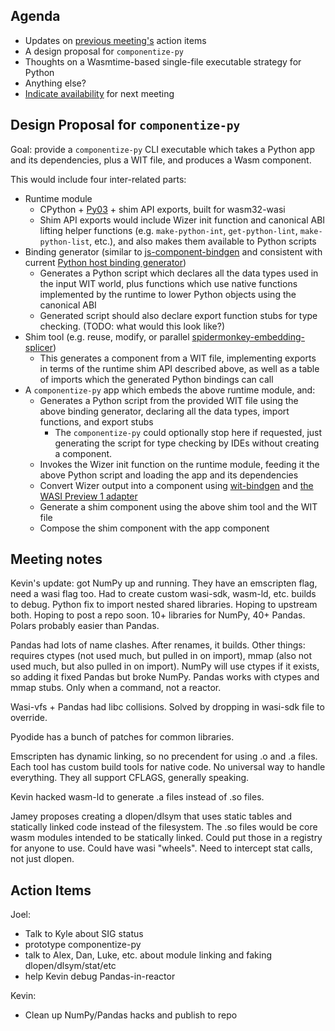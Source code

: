 ## Agenda
- Updates on [previous meeting's](https://hackmd.io/q5SWcHt1TWaYWcMtt-xI9g) action items
- A design proposal for `componentize-py`
- Thoughts on a Wasmtime-based single-file executable strategy for Python
- Anything else?
- [Indicate availability](https://www.when2meet.com/?19324015-IOqv5) for next meeting

## Design Proposal for `componentize-py`

Goal: provide a `componentize-py` CLI executable which takes a Python app and its dependencies, plus a WIT file, and produces a Wasm component.

This would include four inter-related parts:
- Runtime module
    - CPython + [Py03](https://github.com/PyO3/pyo3) + shim API exports, built for wasm32-wasi
    - Shim API exports would include Wizer init function and canonical ABI lifting helper functions (e.g. `make-python-int`, `get-python-lint`, `make-python-list`, etc.), and also makes them available to Python scripts
- Binding generator (similar to [js-component-bindgen](https://github.com/bytecodealliance/jco/tree/main/crates/js-component-bindgen) and consistent with current [Python host binding generator](https://github.com/bytecodealliance/wasmtime-py/tree/main/rust/bindgen))
    - Generates a Python script which declares all the data types used in the input WIT world, plus functions which use native functions implemented by the runtime to lower Python objects using the canonical ABI
    - Generated script should also declare export function stubs for type checking. (TODO: what would this look like?)
- Shim tool (e.g. reuse, modify, or parallel [spidermonkey-embedding-splicer](https://github.com/bytecodealliance/componentize-js/tree/main/crates/spidermonkey-embedding-splicer))
    - This generates a component from a WIT file, implementing exports in terms of the runtime shim API described above, as well as a table of imports which the generated Python bindings can call
- A `componentize-py` app which embeds the above runtime module, and:
    - Generates a Python script from the provided WIT file using the above binding generator, declaring all the data types, import functions, and export stubs
        - The `componentize-py` could optionally stop here if requested, just generating the script for type checking by IDEs without creating a component.
    - Invokes the Wizer init function on the runtime module, feeding it the above Python script and loading the app and its dependencies
    - Convert Wizer output into a component using [wit-bindgen](https://github.com/bytecodealliance/wasm-tools/tree/main/crates/wit-component) and [the WASI Preview 1 adapter](https://github.com/bytecodealliance/preview2-prototyping)
    - Generate a shim component using the above shim tool and the WIT file
    - Compose the shim component with the app component

## Meeting notes

Kevin's update: got NumPy up and running.  They have an emscripten flag, need a wasi flag too.  Had to create custom wasi-sdk, wasm-ld, etc. builds to debug. Python fix to import nested shared libraries.  Hoping to upstream both.  Hoping to post a repo soon.  10+ libraries for NumPy, 40+ Pandas. Polars probably easier than Pandas.

Pandas had lots of name clashes.  After renames, it builds.  Other things: requires ctypes (not used much, but pulled in on import), mmap (also not used much, but also pulled in on import).  NumPy will use ctypes if it exists, so adding it fixed Pandas but broke NumPy.  Pandas works with ctypes and mmap stubs.  Only when a command, not a reactor.

Wasi-vfs + Pandas had libc collisions.  Solved by dropping in wasi-sdk file to override.

Pyodide has a bunch of patches for common libraries.

Emscripten has dynamic linking, so no precendent for using .o and .a files.  Each tool has custom build tools for native code.  No universal way to handle everything.  They all support CFLAGS, generally speaking.

Kevin hacked wasm-ld to generate .a files instead of .so files.

Jamey proposes creating a dlopen/dlsym that uses static tables and statically linked code instead of the filesystem.  The .so files would be core wasm modules intended to be statically linked.  Could put those in a registry for anyone to use.  Could have wasi "wheels".  Need to intercept stat calls, not just dlopen.

## Action Items

Joel:
- Talk to Kyle about SIG status
- prototype componentize-py
- talk to Alex, Dan, Luke, etc. about module linking and faking dlopen/dlsym/stat/etc
- help Kevin debug Pandas-in-reactor

Kevin:
- Clean up NumPy/Pandas hacks and publish to repo
